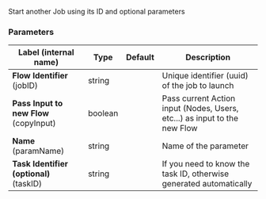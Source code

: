 
 Start another Job using its ID and optional parameters

### Parameters
|Label (internal name)|Type|Default|Description|
|---|---|---|---|
|**Flow Identifier** (jobID)|string|<no value>|Unique identifier (uuid) of the job to launch|
|**Pass Input to new Flow** (copyInput)|boolean|<no value>|Pass current Action input (Nodes, Users, etc...) as input to the new Flow|
|**Name** (paramName)|string||Name of the parameter|
|**Task Identifier (optional)** (taskID)|string|<no value>|If you need to know the task ID, otherwise generated automatically|





